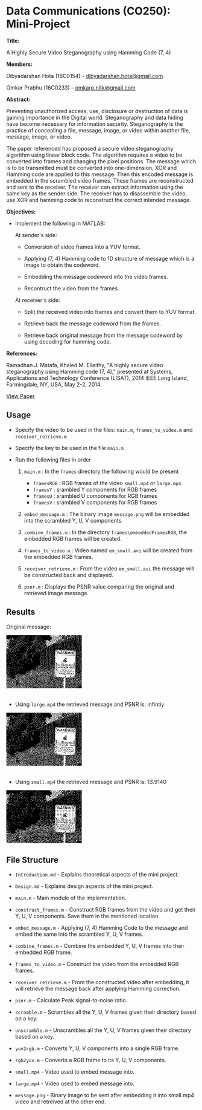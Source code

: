# Data Communications (CO250): Mini-Project

**Title:**

A Highly Secure Video Steganography using Hamming Code (7, 4)

**Members:**

Dibyadarshan Hota (16C0154) - <dibyadarshan.hota@gmail.com>

Omkar Prabhu (16C0233) - <omkarp.nitk@gmail.com>

**Abstract:**

Preventing unauthorized access, use, disclosure or destruction of data is gaining importance in the Digital world. Steganography and data hiding have become necessary for information security. Steganography is the practice of concealing a file, message, image, or video within another file, message, image, or video. 

The paper referenced has proposed a secure video steganography algorithm using linear block code. The algorithm requires a video to be converted into frames and changing the pixel positions. The message which is to be transmitted must be converted into one-dimension, XOR and Hamming code are applied to this message. Then this encoded message is embedded in the scrambled video frames. These frames are reconstructed and sent to the receiver. The receiver can extract information using the same key as the sender side. The receiver has to disassemble the video, use XOR and hamming code to reconstruct the correct intended message.


**Objectives:**
* Implement the following in MATLAB:
    
    At sender's side:

    * Conversion of video frames into a YUV format.

    * Applying (7, 4) Hamming code to 1D structure of message which is a image to obtain the codeword.

    * Embedding the message codeword into the video frames.

    * Recontruct the video from the frames.

    At receiver's side:

    * Split the received video into frames and convert them to YUV format.

    * Retrieve back the message codeword from the frames.

    * Retrieve back original message from the message codeword by using decoding for hamming code.  
       

**References:**

Ramadhan J. Mstafa, Khaled M. Elleithy, "A highly secure video steganography using Hamming code (7, 4)," presented at Systems, Applications and Technology Conference (LISAT), 2014 IEEE Long Island, Farmingdale, NY, USA, May 2-2, 2014. 

[View Paper](http://ieeexplore.ieee.org/document/6845191/)


## Usage

* Specify the video to be used in the files: `main.m`, `frames_to_video.m` and `receiver_retrieve.m` 

* Specify the key to be used in the file `main.m`

* Run the following files in order 

    1. `main.m` : In the `frames` directory the following would be present
        * `framesRGB` : RGB frames of the video `small.mp4` or `large.mp4`
        * `framesY` : srambled Y components for RGB frames
        * `framesU` : srambled U components for RGB frames
        * `framesV` : srambled V components for RGB frames

    2. `embed_message.m` : The binary image `message.png` will be embedded into the scrambled Y, U, V components. 

    3. `combine_frames.m` : In the directory `frames\embeddedFramesRGB`, the embedded RGB frames will be created.

    4. `frames_to_video.m` : Video named `em_small.avi` will be created from the embedded RGB frames.

    5. `receiver_retrieve.m` : From the video `em_small.avi` the message will be constructed back and displayed.

    6. `psnr.m` : Displays the PSNR value comparing the original and retrieved image message.


## Results

Original message:

<img src="message.png" width="200px"><br><br>

* Using `large.mp4` the retrieved message and PSNR is: infintiy 

<img src="images/r_message_large.png" width="200px"><br><br>

* Using `small.mp4` the retrieved message and PSNR is: 13.9140

<img src="images/r_message_small.png" width="200px"><br>


## File Structure

* `Introduction.md` - Explains theoretical aspects of the mini project.

* `Design.md` - Explains design aspects of the mini project.

* `main.m` - Main module of the implementation.

* `construct_frames.m` - Construct RGB frames from the video and get their Y, U, V components. Save them in the mentioned      location.

* `embed_message.m` - Applying (7, 4) Hamming Code to the message and embed the same into the scrambled Y, U, V frames.

* `combine_frames.m` - Combine the embedded Y, U, V frames into their embedded RGB frame.

* `frames_to_video.m` - Construct the video from the embedded RGB frames.

* `receiver_retrieve.m` - From the constructed video after embedding, it will retrieve the message back after applying Hamming correction.

* `psnr.m` - Calculate Peak signal-to-noise ratio.

* `scramble.m` - Scrambles all the Y, U, V frames given their directory based on a key.

* `unscramble.m` - Unscrambles all the Y, U, V frames given their directory based on a key.

* `yuv2rgb.m` - Converts Y, U, V components into a single RGB frame.

* `rgb2yuv.m` - Converts a RGB frame to its Y, U, V components.

* `small.mp4` - Video used to embed message into.

* `large.mp4` - Video used to embed message into.

* `message.png` - Binary image to be sent after embedding it into small.mp4 video and retreived at the other end.



